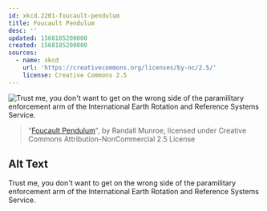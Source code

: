 ```yaml
---
id: xkcd.2201-foucault-pendulum
title: Foucault Pendulum
desc: ''
updated: 1568185200000
created: 1568185200000
sources:
  - name: xkcd
    url: 'https://creativecommons.org/licenses/by-nc/2.5/'
    license: Creative Commons 2.5
---
```

![Trust me, you don't want to get on the wrong side of the paramilitary enforcement arm of the International Earth Rotation and Reference Systems Service.](https://imgs.xkcd.com/comics/foucault_pendulum.png)
> "[Foucault Pendulum](https://xkcd.com/2201/)", by Randall Munroe, licensed under Creative Commons Attribution-NonCommercial 2.5 License

## Alt Text
Trust me, you don't want to get on the wrong side of the paramilitary enforcement arm of the International Earth Rotation and Reference Systems Service.
